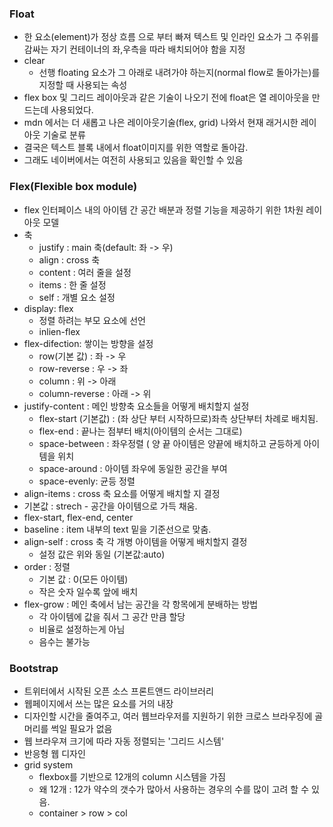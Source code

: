 ### Float

* 한 요소(element)가 정상 흐름 으로 부터 빠져 텍스트 및 인라인 요소가 그 주위를 감싸는 자기 컨테이너의 좌,우측을 따라 배치되어야 함을 지정
* clear
  * 선행 floating 요소가  그 아래로 내려가야 하는지(normal flow로 돌아가는)를 지정할 때 사용되는 속성
* flex box 및 그리드 레이아웃과 같은 기술이 나오기 전에 float은 열 레이아웃을 만드는데 사용되었다.
* mdn 에서는 더 새롭고 나은 레이아웃기술(flex, grid) 나와서 현재 래거시한 레이아웃 기술로 분류
* 결국은 텍스트 블록 내에서 float이미지를 위한 역할로 돌아감.
* 그래도 네이버에서는 여전히 사용되고 있음을 확인할 수 있음



### Flex(Flexible box module)

* flex 인터페이스 내의 아이템 간 공간 배분과 정렬 기능을 제공하기 위한 1차원 레이아웃 모델
* 축
  * justify : main 축(default: 좌 -> 우)
  * align : cross 축
  * content : 여러 줄을 설정
  * items : 한 줄 설정
  * self : 개별 요소 설정
* display: flex
  * 정렬 하려는 부모 요소에 선언
  * inlien-flex
* flex-difection: 쌓이는 방향을 설정
  * row(기본 값) : 좌 -> 우
  * row-reverse : 우 -> 좌
  * column :  위 -> 아래
  * column-reverse : 아래 -> 위
* justify-content : 메인 방향축 요소들을 어떻게 배치할지 설정
  * flex-start (기본값) : (좌 상단 부터 시작하므로)좌측 상단부터 차례로 배치됨.
  * flex-end : 끝나는 점부터 배치(아이템의 순서는 그대로)
  * space-between : 좌우정렬 ( 양 끝 아이템은 양끝에 배치하고 균등하게 아이템을 위치
  * space-around : 아이템 좌우에 동일한 공간을 부여
  * space-evenly: 균등 정렬
*  align-items : cross 축 요소를 어떻게 배치할 지 결정
  * 기본값 : strech - 공간을 아이템으로 가득 채움.
  * flex-start, flex-end, center
  * baseline : item 내부의 text 밑을 기준선으로 맞춤.
* align-self : cross 축 각 개병 아이템을 어떻게 배치할지 결정
  * 설정 값은 위와 동일 (기본값:auto)
* order : 정렬
  * 기본 값 : 0(모든 아이템)
  * 작은 숫자 일수록 앞에 배치
* flex-grow : 메인 축에서 남는 공간을 각 항목에게 분배하는 방법
  * 각 아이템에 값을 줘서 그 공간 만큼 할당
  * 비율로 설정하는게 아님
  * 음수는 불가능



### Bootstrap

* 트위터에서 시작된 오픈 소스 프론트앤드 라이브러리
* 웹페이지에서 쓰는 많은 요소를 거의 내장
* 디자인할 시간을 줄여주고, 여러 웹브라우저를 지원하기 위한 크로스 브라우징에 골머리를 썩일 필요가 없음
* 웹 브라우져 크기에 따라 자동 정렬되는 '그리드 시스템'
* 반응형 웹 디자인 
* grid system
  * flexbox를 기반으로 12개의 column 시스템을 가짐
  * 왜 12개 : 12가 약수의 갯수가 많아서 사용하는 경우의 수를 많이 고려 할 수 있음.
  * container > row > col

